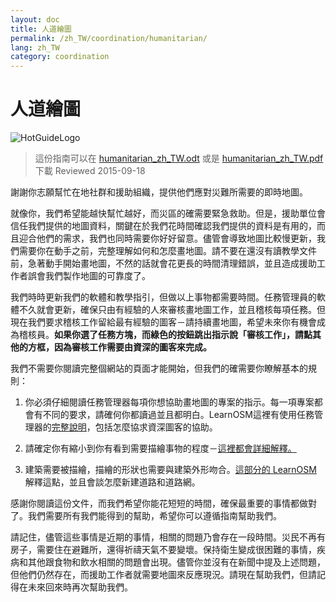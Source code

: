 ```yaml
---
layout: doc
title: 人道繪圖
permalink: /zh_TW/coordination/humanitarian/
lang: zh_TW
category: coordination
---
```


# 人道繪圖

![HotGuideLogo](https://www.hotosm.org/sites/default/themes/hot_theme/logo.png)

> 這份指南可以在 [humanitarian_zh_TW.odt](/files/humanitarian_zh_TW.odt) 或是 [humanitarian_zh_TW.pdf](/files/humanitarian_zh_TW.pdf) 下載
> Reviewed 2015-09-18

謝謝你志願幫忙在地社群和援助組織，提供他們應對災難所需要的即時地圖。

就像你，我們希望能越快幫忙越好，而災區的確需要緊急救助。但是，援助單位會信任我們提供的地圖資料，關鍵在於我們花時間確認我們提供的資料是有用的，而且迎合他們的需求，我們也同時需要你好好留意。儘管會導致地圖比較慢更新，我們需要你在動手之前，完整理解如何和怎麼畫地圖。請不要在還沒有讀教學文件前，急著動手開始畫地圖，不然的話就會花更長的時間清理錯誤，並且造成援助工作者誤會我們製作地圖的可靠度了。

我們時時更新我們的軟體和教學指引，但做以上事物都需要時間。任務管理員的軟體不久就會更新，確保只由有經驗的人來審核畫地圖工作，並且稽核每項任務。但現在我們要求稽核工作留給最有經驗的圖客－請持續畫地圖，希望未來你有機會成為稽核員。**如果你選了任務方塊，而綠色的按鈕跳出指示說「審核工作」，請點其他的方框，因為審核工作需要由資深的圖客來完成。**

我們不需要你閱讀完整個網站的頁面才能開始，但我們的確需要你瞭解基本的規則：

1. 你必須仔細閱讀任務管理器每項你想協助畫地圖的專案的指示。每一項專案都會有不同的要求，請確何你都讀過並且都明白。LearnOSM這裡有使用任務管理器的[完整說明](/zh-tw/coordination/tasking-manager/)，包括怎麼協求資深圖客的協助。

2. 請確定你有縮小到你有看到需要描繪事物的程度－[這裡都會詳細解釋。](/zh-tw/coordination/remote/)

3. 建築需要被描繪，描繪的形狀也需要與建築外形吻合。[這部分的 LearnOSM](/zh-tw/coordination/remote-tracing/) 解釋這點，並且會談怎麼新建道路和道路網。

感謝你閱讀這份文件，而我們希望你能花短短的時間，確保最重要的事情都做對了。我們需要所有我們能得到的幫助，希望你可以遵循指南幫助我們。

請記住，儘管這些事情是近期的事情，相關的問題乃會存在一段時間。災民不再有房子，需要住在避難所，還得祈禱天氣不要變壞。保持衛生變成很困難的事情，疾病和其他跟食物和飲水相關的問題會出現。儘管你並沒有在新聞中提及上述問題，但他們仍然存在，而援助工作者就需要地圖來反應現況。請現在幫助我們，但請記得在未來回來時再次幫助我們。
